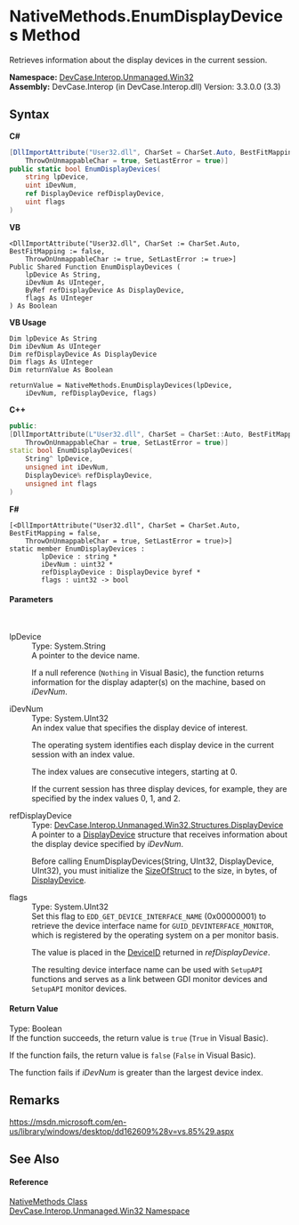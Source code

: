# NativeMethods.EnumDisplayDevices Method 
 

Retrieves information about the display devices in the current session.

**Namespace:**&nbsp;<a href="N_DevCase_Interop_Unmanaged_Win32">DevCase.Interop.Unmanaged.Win32</a><br />**Assembly:**&nbsp;DevCase.Interop (in DevCase.Interop.dll) Version: 3.3.0.0 (3.3)

## Syntax

**C#**<br />
``` C#
[DllImportAttribute("User32.dll", CharSet = CharSet.Auto, BestFitMapping = false, 
	ThrowOnUnmappableChar = true, SetLastError = true)]
public static bool EnumDisplayDevices(
	string lpDevice,
	uint iDevNum,
	ref DisplayDevice refDisplayDevice,
	uint flags
)
```

**VB**<br />
``` VB
<DllImportAttribute("User32.dll", CharSet := CharSet.Auto, BestFitMapping := false, 
	ThrowOnUnmappableChar := true, SetLastError := true>]
Public Shared Function EnumDisplayDevices ( 
	lpDevice As String,
	iDevNum As UInteger,
	ByRef refDisplayDevice As DisplayDevice,
	flags As UInteger
) As Boolean
```

**VB Usage**<br />
``` VB Usage
Dim lpDevice As String
Dim iDevNum As UInteger
Dim refDisplayDevice As DisplayDevice
Dim flags As UInteger
Dim returnValue As Boolean

returnValue = NativeMethods.EnumDisplayDevices(lpDevice, 
	iDevNum, refDisplayDevice, flags)
```

**C++**<br />
``` C++
public:
[DllImportAttribute(L"User32.dll", CharSet = CharSet::Auto, BestFitMapping = false, 
	ThrowOnUnmappableChar = true, SetLastError = true)]
static bool EnumDisplayDevices(
	String^ lpDevice, 
	unsigned int iDevNum, 
	DisplayDevice% refDisplayDevice, 
	unsigned int flags
)
```

**F#**<br />
``` F#
[<DllImportAttribute("User32.dll", CharSet = CharSet.Auto, BestFitMapping = false, 
	ThrowOnUnmappableChar = true, SetLastError = true)>]
static member EnumDisplayDevices : 
        lpDevice : string * 
        iDevNum : uint32 * 
        refDisplayDevice : DisplayDevice byref * 
        flags : uint32 -> bool 

```


#### Parameters
&nbsp;<dl><dt>lpDevice</dt><dd>Type: System.String<br />A pointer to the device name. 

 If a null reference (`Nothing` in Visual Basic), the function returns information for the display adapter(s) on the machine, based on *iDevNum*.</dd><dt>iDevNum</dt><dd>Type: System.UInt32<br />An index value that specifies the display device of interest. 

 The operating system identifies each display device in the current session with an index value. 

 The index values are consecutive integers, starting at 0. 

 If the current session has three display devices, for example, they are specified by the index values 0, 1, and 2.</dd><dt>refDisplayDevice</dt><dd>Type: <a href="T_DevCase_Interop_Unmanaged_Win32_Structures_DisplayDevice">DevCase.Interop.Unmanaged.Win32.Structures.DisplayDevice</a><br />A pointer to a <a href="T_DevCase_Interop_Unmanaged_Win32_Structures_DisplayDevice">DisplayDevice</a> structure that receives information about the display device specified by *iDevNum*. 

 Before calling EnumDisplayDevices(String, UInt32, DisplayDevice, UInt32), you must initialize the <a href="F_DevCase_Interop_Unmanaged_Win32_Structures_DisplayDevice_SizeOfStruct">SizeOfStruct</a> to the size, in bytes, of <a href="T_DevCase_Interop_Unmanaged_Win32_Structures_DisplayDevice">DisplayDevice</a>.</dd><dt>flags</dt><dd>Type: System.UInt32<br />Set this flag to `EDD_GET_DEVICE_INTERFACE_NAME` (0x00000001) to retrieve the device interface name for `GUID_DEVINTERFACE_MONITOR`, which is registered by the operating system on a per monitor basis. 

 The value is placed in the <a href="F_DevCase_Interop_Unmanaged_Win32_Structures_DisplayDevice_DeviceID">DeviceID</a> returned in *refDisplayDevice*. 

 The resulting device interface name can be used with `SetupAPI` functions and serves as a link between GDI monitor devices and `SetupAPI` monitor devices.</dd></dl>

#### Return Value
Type: Boolean<br />If the function succeeds, the return value is `true` (`True` in Visual Basic). 

 If the function fails, the return value is `false` (`False` in Visual Basic). 

 The function fails if *iDevNum* is greater than the largest device index.

## Remarks
<a href="https://msdn.microsoft.com/en-us/library/windows/desktop/dd162609%28v=vs.85%29.aspx" target="_blank">https://msdn.microsoft.com/en-us/library/windows/desktop/dd162609%28v=vs.85%29.aspx</a>

## See Also


#### Reference
<a href="T_DevCase_Interop_Unmanaged_Win32_NativeMethods">NativeMethods Class</a><br /><a href="N_DevCase_Interop_Unmanaged_Win32">DevCase.Interop.Unmanaged.Win32 Namespace</a><br />